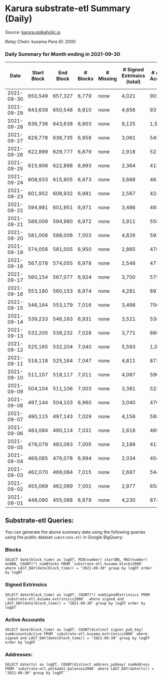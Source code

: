 # Karura substrate-etl Summary (Daily)

_Source_: [karura.polkaholic.io](https://karura.polkaholic.io)

*Relay Chain*: kusama
*Para ID*: 2000



### Daily Summary for Month ending in 2021-09-30


| Date | Start Block | End Block | # Blocks | # Missing | # Signed Extrinsics (total) | # Active Accounts | # Addresses with Balances | # Events | # Transfers | # XCM Transfers In | # XCM Transfers Out |
| ---- | ----------- | --------- | -------- | --------- | --------------------------- | ----------------- | ------------------------- | -------- | ----------- | ------------------ | ------------------- |
| 2021-09-30 | 650,549 | 657,327 | 6,779 | none  | 4,021 | 902 | 65,409 | 64,218 | 9,840 ($3,528,675.85) | 1 ($116.06) | 141 ($500,137.84) |
| 2021-09-29 | 643,639 | 650,548 | 6,910 | none  | 4,656 | 937 | 65,351 | 71,325 | 11,508 ($18,530,024.80) | 3 ($2,992.72) | 119 ($2,265,341.64) |
| 2021-09-28 | 636,736 | 643,638 | 6,903 | none  | 9,125 | 1,511 | 65,248 | 97,103 | 16,340 ($30,292,424.60) |   | 151 ($1,016,889.25) |
| 2021-09-27 | 629,778 | 636,735 | 6,958 | none  | 3,061 | 545 | 65,099 | 51,195 | 5,724 ($6,975,334.34) |   | 102 ($384,974.83) |
| 2021-09-26 | 622,899 | 629,777 | 6,879 | none  | 2,918 | 521 | 64,998 | 50,222 | 5,739 ($4,548,340.49) |   | 86 ($414,908.75) |
| 2021-09-25 | 615,906 | 622,898 | 6,993 | none  | 2,364 | 413 | 64,928 | 47,850 | 4,994 ($5,743,533.00) |   | 100 ($383,464.50) |
| 2021-09-24 | 608,933 | 615,905 | 6,973 | none  | 3,668 | 461 |  | 54,827 | 6,951 ($6,362,596.49) |   | 131 ($1,081,798.07) |
| 2021-09-23 | 601,952 | 608,932 | 6,981 | none  | 2,567 | 424 | 64,714 | 48,725 | 5,443 ($6,093,730.90) |   | 85 ($522,481.72) |
| 2021-09-22 | 594,981 | 601,951 | 6,971 | none  | 3,486 | 493 | 64,656 | 54,215 | 6,881 ($7,459,865.91) |   | 86 ($1,147,908.23) |
| 2021-09-21 | 588,009 | 594,980 | 6,972 | none  | 3,911 | 558 | 64,609 | 56,582 | 7,291 ($9,547,973.29) |   | 84 ($377,961.10) |
| 2021-09-20 | 581,006 | 588,008 | 7,003 | none  | 4,826 | 592 | 64,527 | 62,081 | 8,957 ($16,700,400.60) |   | 189 ($1,015,041.56) |
| 2021-09-19 | 574,056 | 581,005 | 6,950 | none  | 2,865 | 478 | 64,445 | 50,733 | 5,883 ($1,360,411.83) |   | 122 ($450,669.65) |
| 2021-09-18 | 567,078 | 574,055 | 6,978 | none  | 2,548 | 477 | 64,369 | 48,930 | 5,197 ($1,077,068.61) |   | 78 ($254,369.04) |
| 2021-09-17 | 560,154 | 567,077 | 6,924 | none  | 3,700 | 575 | 64,307 | 55,206 | 6,825 ($3,789,110.04) |   | 126 ($484,235.62) |
| 2021-09-16 | 553,180 | 560,153 | 6,974 | none  | 4,281 | 897 | 64,241 | 59,113 | 7,536 ($4,045,295.64) |   | 156 ($1,535,440.92) |
| 2021-09-15 | 546,164 | 553,179 | 7,016 | none  | 3,498 | 706 | 64,159 | 53,557 | 6,524 ($2,210,674.22) |   | 117 ($619,568.06) |
| 2021-09-14 | 539,233 | 546,163 | 6,931 | none  | 3,521 | 538 | 64,120 | 53,061 | 6,589 ($3,368,900.68) |   | 138 ($965,692.49) |
| 2021-09-13 | 532,205 | 539,232 | 7,028 | none  | 3,771 | 660 | 64,011 | 55,584 | 7,205 ($6,042,143.65) |   | 133 ($670,189.70) |
| 2021-09-12 | 525,165 | 532,204 | 7,040 | none  | 5,593 | 1,009 | 63,989 | 64,461 | 9,552 ($5,735,286.34) |   | 231 ($1,544,477.05) |
| 2021-09-11 | 518,118 | 525,164 | 7,047 | none  | 4,811 | 872 | 63,902 | 59,973 | 8,527 ($5,688,774.24) |   | 138 ($774,244.14) |
| 2021-09-10 | 511,107 | 518,117 | 7,011 | none  | 4,087 | 596 | 63,783 | 55,464 | 7,331 ($7,232,334.11) |   | 156 ($2,399,955.92) |
| 2021-09-09 | 504,104 | 511,106 | 7,003 | none  | 3,381 | 523 | 63,737 | 44,889 | 6,315 ($3,351,947.61) |   | 126 ($672,916.33) |
| 2021-09-08 | 497,144 | 504,103 | 6,960 | none  | 3,040 | 470 |  | 42,845 | 5,815 ($3,356,593.45) |   | 145 ($1,019,996.99) |
| 2021-09-07 | 490,115 | 497,143 | 7,029 | none  | 4,158 | 588 | 63,647 | 50,003 | 7,575 ($8,648,832.28) | 1 ($3.32) | 145 ($753,453.63) |
| 2021-09-06 | 483,084 | 490,114 | 7,031 | none  | 2,618 | 469 | 63,599 | 41,247 | 5,019 ($3,271,741.28) |   | 117 ($433,988.40) |
| 2021-09-05 | 476,079 | 483,083 | 7,005 | none  | 2,188 | 412 | 63,550 | 38,619 | 4,366 ($2,876,258.44) |   | 94 ($405,203.84) |
| 2021-09-04 | 469,085 | 476,078 | 6,994 | none  | 2,034 | 404 | 63,524 | 37,414 | 4,110 ($1,073,963.43) |   | 99 ($143,177.42) |
| 2021-09-03 | 462,070 | 469,084 | 7,015 | none  | 2,687 | 544 | 63,485 | 41,619 | 5,124 ($2,234,216.71) |   | 111 ($416,596.03) |
| 2021-09-02 | 455,069 | 462,069 | 7,001 | none  | 2,977 | 658 | 63,443 | 42,941 | 5,377 ($4,320,815.72) |   | 195 ($619,057.58) |
| 2021-09-01 | 448,090 | 455,068 | 6,979 | none  | 4,230 | 874 | 63,363 | 50,294 | 6,976 ($10,877,805.45) |   | 275 ($5,482,600.42) |

## Substrate-etl Queries:
You can generate the above summary data using the following queries using the public dataset `substrate-etl` in Google BigQuery:


### Blocks
```
SELECT date(block_time) as logDT, MIN(number) startBN, MAX(number) endBN, COUNT(*) numBlocks FROM `substrate-etl.kusama.blocks2000`  where LAST_DAY(date(block_time)) = "2021-09-30" group by logDT order by logDT
```


### Signed Extrinsics
```
SELECT date(block_time) as logDT, COUNT(*) numSignedExtrinsics FROM `substrate-etl.kusama.extrinsics2000`  where signed and LAST_DAY(date(block_time)) = "2021-09-30" group by logDT order by logDT
```


### Active Accounts
```
SELECT date(block_time) as logDT, COUNT(distinct signer_pub_key) numAccountsActive FROM `substrate-etl.kusama.extrinsics2000` where signed and LAST_DAY(date(block_time)) = "2021-09-30" group by logDT order by logDT
```


### Addresses:
```
SELECT date(ts) as logDT, COUNT(distinct address_pubkey) numAddress FROM `substrate-etl.polkadot.balances2000` where LAST_DAY(date(ts)) = "2021-09-30" group by logDT```

